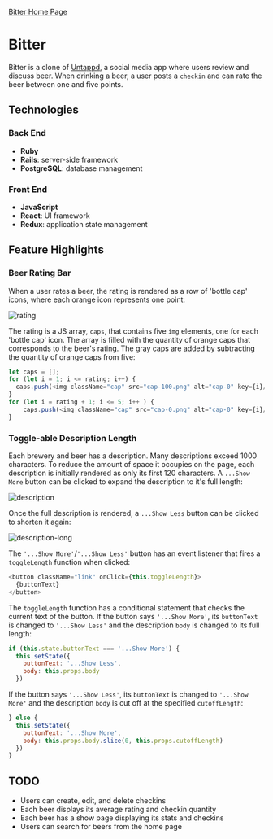 [Bitter Home Page](https://bitterapp.herokuapp.com/#/)

# Bitter 

Bitter is a clone of [Untappd](https://untappd.com/), a social media app where users review and discuss beer.
When drinking a beer, a user posts a `checkin` and can rate the beer between one and five points.

## Technologies 

### Back End
* **Ruby**
* **Rails**: server-side framework
* **PostgreSQL**: database management

### Front End
* **JavaScript**
* **React**: UI framework
* **Redux**: application state management

## Feature Highlights

### Beer Rating Bar 

When a user rates a beer, the rating is rendered as a row of 'bottle cap' icons, where each orange icon represents one point:

![rating](https://user-images.githubusercontent.com/55966501/76643665-c066ca00-6512-11ea-84a7-48e5ec4cee72.png)

The rating is a JS array, `caps`, that contains five `img` elements, one for each 'bottle cap' icon. The array is filled with the quantity of orange caps that corresponds to the beer's rating. The gray caps are added by subtracting the quantity of orange caps from five: 

```JavaScript
let caps = [];
for (let i = 1; i <= rating; i++) {
  caps.push(<img className="cap" src="cap-100.png" alt="cap-0" key={i}/>)
}
for (let i = rating + 1; i <= 5; i++ ) {
    caps.push(<img className="cap" src="cap-0.png" alt="cap-0" key={i}/>)
}
```

### Toggle-able Description Length

Each brewery and beer has a description. Many descriptions exceed 1000 characters. To reduce the amount of space it occupies on the page, each description is initially rendered as only its first 120 characters. A `...Show More` button can be clicked to expand the description to it's full length:

![description](https://user-images.githubusercontent.com/55966501/76646151-b8f5ef80-6517-11ea-99ec-29c634a91e6b.png)

Once the full description is rendered, a `...Show Less` button can be clicked to shorten it again:

![description-long](https://user-images.githubusercontent.com/55966501/76646470-40dbf980-6518-11ea-9757-61893fc13deb.png)

The `'...Show More'`/`'...Show Less'` button has an event listener that fires a `toggleLength` function when clicked: 

```JavaScript
<button className="link" onClick={this.toggleLength}>
  {buttonText}
</button>
```

The `toggleLength` function has a conditional statement that checks the current text of the button. If the button says `'...Show More'`, its `buttonText` is changed to `'...Show Less'` and the description `body` is changed to its full length: 

```JavaScript
if (this.state.buttonText === '...Show More') {
  this.setState({
    buttonText: '...Show Less',
    body: this.props.body
  })
```

If the button says `'...Show Less'`, its `buttonText` is changed to `'...Show More'` and the description `body` is cut off at the specified `cutoffLength`: 

```JavaScript
} else {
  this.setState({
    buttonText: '...Show More',
    body: this.props.body.slice(0, this.props.cutoffLength)
  })
}
```

## TODO
* Users can create, edit, and delete checkins
* Each beer displays its average rating and checkin quantity
* Each beer has a show page displaying its stats and checkins
* Users can search for beers from the home page

